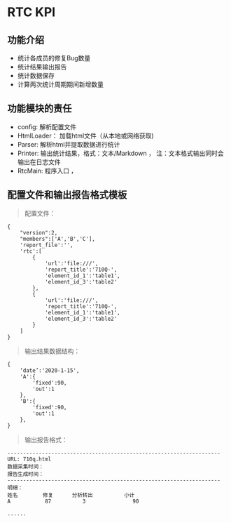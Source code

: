 
# RTC KPI

## 功能介绍
- 统计各成员的修复Bug数量
- 统计结果输出报告
- 统计数据保存
- 计算两次统计周期期间新增数量

## 功能模块的责任
- config: 解析配置文件
- HtmlLoader： 加载html文件（从本地或网络获取)
- Parser: 解析html并提取数据进行统计
- Printer: 输出统计结果，格式：文本/Markdown ， 注：文本格式输出同时会输出在日志文件
- RtcMain: 程序入口 ， 

## 配置文件和输出报告格式模板

> 配置文件：
```
{
    "version":2,
    "members":['A','B','C'],
    'report_file':'',
    'rtc':[
        {
            'url':'file:///',
            'report_title':'710Q-',
            'element_id_1':'table1',
            'element_id_3':'table2'
        },
        {
            'url':'file:///',
            'report_title':'710Q-',
            'element_id_1':'table1',
            'element_id_3':'table2'
        }
    ]
}
```

> 输出结果数据结构：
```
{
    ‘date’:'2020-1-15',
    'A':{
        'fixed':90,
        'out':1
    },
    'B':{
        'fixed':90,
        'out':1
    },
}
```

> 输出报告格式：
```
--------------------------------------------------------------------
URL: 710q.html 
数据采集时间：
报告生成时间：
--------------------------------------------------------------------
明细：
姓名        修复      分析转出          小计
A           87          3               90

......


```





